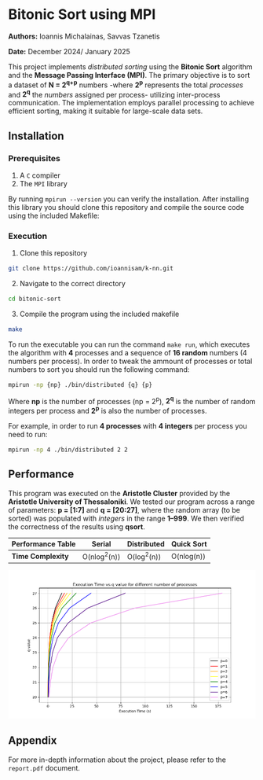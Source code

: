 # Bitonic Sort using MPI
**Authors:** Ioannis Michalainas, Savvas Tzanetis

**Date:** December 2024/ January 2025

This project implements *distributed sorting* using the **Bitonic Sort** algorithm and the **Message Passing Interface (MPI)**. 
The primary objective is to sort a dataset of **N = 2<sup>q+p</sup>** numbers -where **2<sup>p</sup>** represents the total *processes* and **2<sup>q</sup>** the *numbers* assigned per process- utilizing inter-process communication. 
The implementation employs parallel processing to achieve efficient sorting, making it suitable for large-scale data sets.

## Installation

### Prerequisites
1. A `C` compiler
2. The `MPI` library

By running `mpirun --version` you can verify the installation. After installing this library you should clone this repository and compile the source code using the included Makefile:

### Execution

1. Clone this repository
```bash
git clone https://github.com/ioannisam/k-nn.git
```
2. Navigate to the correct directory
```bash
cd bitonic-sort
```
3. Compile the program using the included makefile
```bash
make
```

To run the executable you can run the command `make run`, which executes the algorithm with **4** processes and a sequence of **16 random** numbers (4 numbers per process). 
In order to tweak the ammount of processes or total numbers to sort you should run the following command:

```bash
mpirun -np {np} ./bin/distributed {q} {p}
```
Where **np** is the number of processes (np = 2<sup>p</sup>), **2<sup>q</sup>** is the number of random integers per process and **2<sup>p</sup>** is also the number of processes.

For example, in order to run **4 processes** with **4 integers** per process you need to run:

```bash
mpirun -np 4 ./bin/distributed 2 2
```

## Performance
This program was executed on the **Aristotle Cluster** provided by the **Aristotle University of Thessaloniki**. 
We tested our program across a range of parameters: **p = [1:7]** and **q = [20:27]**, where the random array (to be sorted) was populated with *integers* in the range **1–999**. 
We then verified the correctness of the results using **qsort**.

| **Performance Table** | **Serial**            | **Distributed**      | **Quick Sort**     |
|-----------------------|-----------------------|----------------------|--------------------|
| **Time Complexity**   | O(nlog<sup>2</sup>(n))| O(log<sup>2</sup>(n))|  O(nlog(n))        |

![Algorithm Performance](./assets/performance.png)

## Appendix
For more in-depth information about the project, please refer to the `report.pdf` document.
